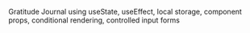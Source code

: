 Gratitude Journal using useState, useEffect, local storage, component props, conditional rendering, controlled input forms

